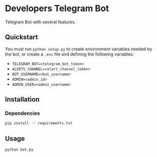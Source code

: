 # Developers Telegram Bot
 
Telegram Bot with several features.


## Quickstart
You must run ```python setup.py``` to create environment variables needed by the bot, or create a ```.env``` file and defining the following variables:

- ```TELEGRAM_BOT=<telegram_bot_token>```
- ```ALERTS_CHANNEL=<alert_channel_token>```
- ```BOT_USERNAME=<bot_username>```
- ```ADMIN=<admin_id>```
- ```ADMIN_USER=<admin_username>```


## Installation

### Dependencies
```bash
pip install -r requirements.txt
```

## Usage

```bash
python bot.py
```
